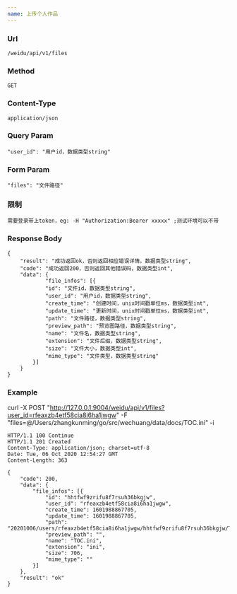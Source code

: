 ```yaml
---
name: 上传个人作品
---
```

    
### Url
    /weidu/api/v1/files
    
### Method
    GET

### Content-Type
    application/json    

### Query Param
    "user_id": "用户id，数据类型string"

### Form Param
    "files": "文件路径"    

### 限制
    需要登录带上token，eg: -H "Authorization:Bearer xxxxx" ;测试环境可以不带
    
### Response Body
    {
        "result": "成功返回ok，否则返回相应错误详情，数据类型string",
        "code": "成功返回200，否则返回其他错误码，数据类型int",
    	"data": {
        		"file_infos": [{
        		"id": "文件id，数据类型string",
        		"user_id": "用户id，数据类型string",
        		"create_time": "创建时间，unix时间戳单位ms，数据类型int",
        		"update_time": "更新时间，unix时间戳单位ms，数据类型int",
        		"path": "文件路径，数据类型string",
                "preview_path": "预览图路径，数据类型string",
        		"name": "文件名，数据类型string",
        		"extension": "文件后缀，数据类型string",
        		"size": "文件大小，数据类型int",
        		"mime_type": "文件类型，数据类型string"
        	}]
        }
    }
    

### Example

   curl -X POST "http://127.0.0.1:9004/weidu/api/v1/files?user_id=rfeaxzb4etf58cia8i6ha1jwgw"  -F "files=@/Users/zhangkunming/go/src/wechuang/data/docs/TOC.ini" -i

    HTTP/1.1 100 Continue
    HTTP/1.1 201 Created
    Content-Type: application/json; charset=utf-8
    Date: Tue, 06 Oct 2020 12:54:27 GMT
    Content-Length: 363

    {
    	"code": 200,
    	"data": {
    		"file_infos": [{
    			"id": "hhtfwf9zrifu8f7rsuh36bkgjw",
    			"user_id": "rfeaxzb4etf58cia8i6ha1jwgw",
    			"create_time": 1601988867705,
    			"update_time": 1601988867705,
    			"path": "20201006/users/rfeaxzb4etf58cia8i6ha1jwgw/hhtfwf9zrifu8f7rsuh36bkgjw/TOC.ini",
    			"preview_path": "",
    			"name": "TOC.ini",
    			"extension": "ini",
    			"size": 706,
    			"mime_type": ""
    		}]
    	},
    	"result": "ok"
    }
    
 